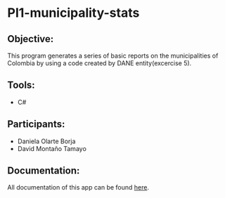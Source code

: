 # PI1-municipality-stats

## Objective:  
This program generates a series of basic reports on the municipalities of Colombia by using a code created by DANE entity(excercise 5).

## Tools:
* C#

## Participants:
* Daniela Olarte Borja
* David Montaño Tamayo

## Documentation: 
All documentation of this app can be found [here](https://github.com/danielaolartebo/PI1-municipality-stats/tree/master/docs).
